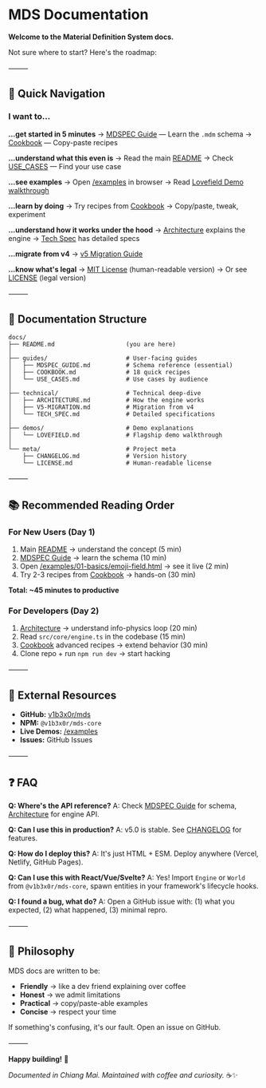 # MDS Documentation

**Welcome to the Material Definition System docs.**

Not sure where to start? Here's the roadmap:

⸻

## 🚀 Quick Navigation

### I want to...

**...get started in 5 minutes**
→ [MDSPEC Guide](guides/MDSPEC_GUIDE.md) — Learn the `.mdm` schema
→ [Cookbook](guides/COOKBOOK.md) — Copy-paste recipes

**...understand what this even is**
→ Read the main [README](../README.md)
→ Check [USE_CASES](guides/USE_CASES.md) — Find your use case

**...see examples**
→ Open [/examples](../examples/) in browser
→ Read [Lovefield Demo walkthrough](demos/LOVEFIELD.md)

**...learn by doing**
→ Try recipes from [Cookbook](guides/COOKBOOK.md)
→ Copy/paste, tweak, experiment

**...understand how it works under the hood**
→ [Architecture](technical/ARCHITECTURE.md) explains the engine
→ [Tech Spec](technical/TECH_SPEC.md) has detailed specs

**...migrate from v4**
→ [v5 Migration Guide](technical/V5-MIGRATION.md)

**...know what's legal**
→ [MIT License](meta/LICENSE.md) (human-readable version)
→ Or see [LICENSE](../LICENSE) (legal version)

⸻

## 📂 Documentation Structure

```
docs/
├── README.md                    (you are here)
│
├── guides/                      # User-facing guides
│   ├── MDSPEC_GUIDE.md          # Schema reference (essential)
│   ├── COOKBOOK.md              # 18 quick recipes
│   └── USE_CASES.md             # Use cases by audience
│
├── technical/                   # Technical deep-dive
│   ├── ARCHITECTURE.md          # How the engine works
│   ├── V5-MIGRATION.md          # Migration from v4
│   └── TECH_SPEC.md             # Detailed specifications
│
├── demos/                       # Demo explanations
│   └── LOVEFIELD.md             # Flagship demo walkthrough
│
└── meta/                        # Project meta
    ├── CHANGELOG.md             # Version history
    └── LICENSE.md               # Human-readable license
```

⸻

## 📚 Recommended Reading Order

### For New Users (Day 1)
1. Main [README](../README.md) → understand the concept (5 min)
2. [MDSPEC Guide](guides/MDSPEC_GUIDE.md) → learn the schema (10 min)
3. Open [/examples/01-basics/emoji-field.html](../examples/01-basics/emoji-field.html) → see it live (2 min)
4. Try 2-3 recipes from [Cookbook](guides/COOKBOOK.md) → hands-on (30 min)

**Total: ~45 minutes to productive**

### For Developers (Day 2)
1. [Architecture](technical/ARCHITECTURE.md) → understand info-physics loop (20 min)
2. Read `src/core/engine.ts` in the codebase (15 min)
3. [Cookbook](guides/COOKBOOK.md) advanced recipes → extend behavior (30 min)
4. Clone repo + run `npm run dev` → start hacking

⸻

## 🔗 External Resources

- **GitHub:** [v1b3x0r/mds](https://github.com/v1b3x0r/mds)
- **NPM:** `@v1b3x0r/mds-core`
- **Live Demos:** [/examples](../examples/)
- **Issues:** GitHub Issues

⸻

## ❓ FAQ

**Q: Where's the API reference?**
A: Check [MDSPEC Guide](guides/MDSPEC_GUIDE.md) for schema, [Architecture](technical/ARCHITECTURE.md) for engine API.

**Q: Can I use this in production?**
A: v5.0 is stable. See [CHANGELOG](meta/CHANGELOG.md) for features.

**Q: How do I deploy this?**
A: It's just HTML + ESM. Deploy anywhere (Vercel, Netlify, GitHub Pages).

**Q: Can I use this with React/Vue/Svelte?**
A: Yes! Import `Engine` or `World` from `@v1b3x0r/mds-core`, spawn entities in your framework's lifecycle hooks.

**Q: I found a bug, what do?**
A: Open a GitHub issue with: (1) what you expected, (2) what happened, (3) minimal repro.

⸻

## 🌊 Philosophy

MDS docs are written to be:
- **Friendly** → like a dev friend explaining over coffee
- **Honest** → we admit limitations
- **Practical** → copy/paste-able examples
- **Concise** → respect your time

If something's confusing, it's our fault. Open an issue on GitHub.

⸻

**Happy building!** 🚀

_Documented in Chiang Mai. Maintained with coffee and curiosity._ ☕✨
